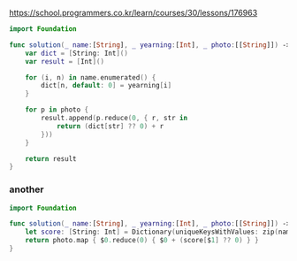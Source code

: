 https://school.programmers.co.kr/learn/courses/30/lessons/176963



```swift
import Foundation

func solution(_ name:[String], _ yearning:[Int], _ photo:[[String]]) -> [Int] {
    var dict = [String: Int]()
    var result = [Int]()

    for (i, n) in name.enumerated() {
        dict[n, default: 0] = yearning[i]
    }

    for p in photo {
        result.append(p.reduce(0, { r, str in
            return (dict[str] ?? 0) + r
        }))
    }

    return result
}
```





### another

```swift
import Foundation

func solution(_ name:[String], _ yearning:[Int], _ photo:[[String]]) -> [Int] {
    let score: [String: Int] = Dictionary(uniqueKeysWithValues: zip(name, yearning))
    return photo.map { $0.reduce(0) { $0 + (score[$1] ?? 0) } }
}
```

